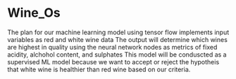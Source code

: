 # Wine_Os
The plan for our machine learning model using tensor flow implements input variables as red and white wine data
The  output will determine which wines are highest in quality using the neural network nodes as metrics of fixed acidity, alchohol content, and sulphates 
This model will be conduscted as a supervised ML model because we want to accept or reject the hypotheis that white wine is healthier than red wine based on our criteria.


